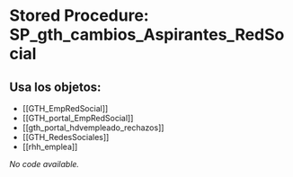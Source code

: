 # Stored Procedure: SP_gth_cambios_Aspirantes_RedSocial

## Usa los objetos:
- [[GTH_EmpRedSocial]]
- [[GTH_portal_EmpRedSocial]]
- [[gth_portal_hdvempleado_rechazos]]
- [[GTH_RedesSociales]]
- [[rhh_emplea]]

*No code available.*
